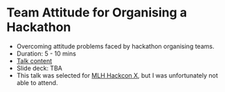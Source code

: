 # Team Attitude for Organising a Hackathon

-   Overcoming attitude problems faced by hackathon organising teams.
-   Duration: 5 - 10 mins
-   [Talk content](https://blog.harshkapadia.me/2022/hackathon-team-attitude)
-   Slide deck: TBA
-   This talk was selected for [MLH Hackcon X](https://hackcon.mlh.io), but I was unfortunately not able to attend.
